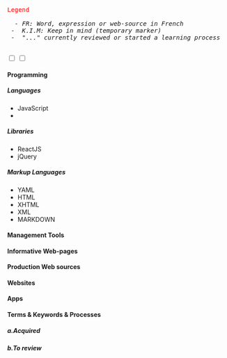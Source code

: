 <div><pre><a style="color: red">Legend</a>
  <em>
  - FR: Word, expression or web-source in French
 -  K.I.M: Keep in mind (temporary marker)
 -  "..." currently reviewed or started a learning process
  </em>
</pre>    
</div>

<form>
    <label for="checklist">
        <input type="checkbox" id="checklist" name="project">
    </label>
    <label for="checklist">
        <input type="checkbox" id="checklist" name="checklist">
    </label>
</form>

#### Programming

##### Languages
   - JavaScript
   - 
##### Libraries
- ReactJS
- jQuery
    
##### Markup Languages
   - YAML
   - HTML
   - XHTML
   - XML
   - MARKDOWN
   


#### Management Tools 

#### Informative Web-pages 

#### Production Web sources
    
#### Websites 

#### Apps

#### Terms & Keywords & Processes
    
##### a.Acquired

##### b.To review
    
